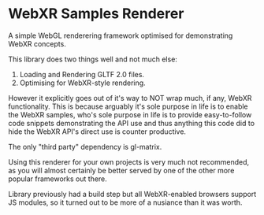 WebXR Samples Renderer
==========================================
A simple WebGL renderering framework optimised for demonstrating WebXR concepts.

This library does two things well and not much else:

1) Loading and Rendering GLTF 2.0 files.
2) Optimising for WebXR-style rendering.

However it explicitly goes out of it's way to NOT wrap much, if any, WebXR
functionality. This is because arguably it's sole purpose in life is to enable
the WebXR samples, who's sole purpose in life is to provide easy-to-follow code
snippets demonstrating the API use and thus anything this code did to hide the
WebXR API's direct use is counter productive.

The only "third party" dependency is gl-matrix.

Using this renderer for your own projects is very much not recommended, as you will
almost certainly be better served by one of the other more popular frameworks
out there.

Library previously had a build step but all WebXR-enabled browsers support JS
modules, so it turned out to be more of a nusiance than it was worth.
